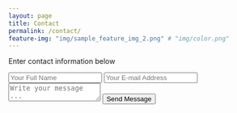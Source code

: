 ```yaml
---
layout: page
title: Contact
permalink: /contact/
feature-img: "img/sample_feature_img_2.png" # "img/color.png"
---
```

Enter contact information below

<form action="https://getsimpleform.com/messages?form_api_token=da50998814f579c25aa9ccf6b09f89be" method="post">
<!-- the redirect_to is optional, the form will redirect to the referrer on submission -->
  <input type='hidden' name='redirect_to' value='http://mjacksz.github.io/thank-you' />
  
  <input type='text' name='name' placeholder='Your Full Name' />
  <input type='email' name='email' placeholder='Your E-mail Address' />
  <textarea name='message' placeholder='Write your message ...'></textarea>
  <input type='submit' value='Send Message' />
</form>